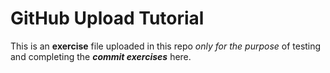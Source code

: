 # GitHub Upload Tutorial

This is an **exercise** file uploaded in this repo _only for the purpose_ of testing and completing the **_commit exercises_** here.

